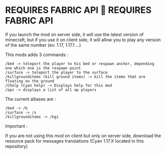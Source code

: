 # REQUIRES FABRIC API 📝 REQUIRES FABRIC API

If you launch the mod on server side, it will use the latest version of minecraft, but if you use it on client side, it will allow you to play any version of the same number (ex: 1.17, 1.17.1 ...)

This mods adds 3 commands :

    /bed -> teleport the player to his bed or respawn anchor, depending one which one is the respawn point
    /surface -> teleport the player to the surface
    /killgrounditems (kill ground items) -> kill the items that are floating on the ground
    /Chelp (Cyan help) -> Displays help for this mod
    /ops -> displays a list of all op players

The current alliases are :

    /bed -> /b
    /surface -> /s
    /killgrounditems -> /kgi

Important :

If you are not using this mod on client but only on server side, download the resource pack for messages translations (Cyan 1.17.X located in this repository)
